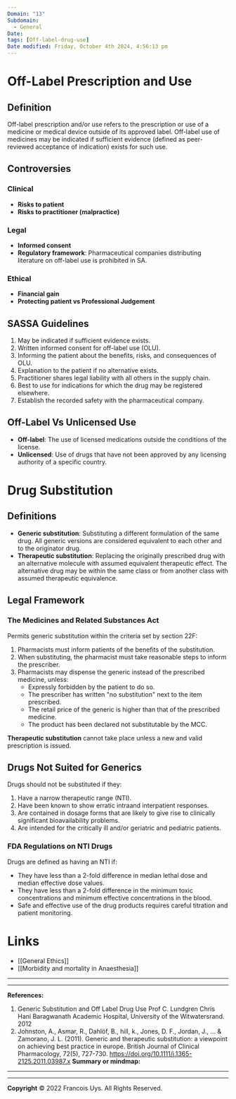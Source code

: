 ```yaml
---
Domain: "13"
Subdomain:
  - General
Date:
tags: [Off-label-drug-use]
Date modified: Friday, October 4th 2024, 4:56:13 pm
---
```


# Off-Label Prescription and Use

## Definition

Off-label prescription and/or use refers to the prescription or use of a medicine or medical device outside of its approved label. Off-label use of medicines may be indicated if sufficient evidence (defined as peer-reviewed acceptance of indication) exists for such use.

## Controversies

### Clinical
- **Risks to patient**
- **Risks to practitioner (malpractice)**

### Legal
- **Informed consent**
- **Regulatory framework**: Pharmaceutical companies distributing literature on off-label use is prohibited in SA.

### Ethical
- **Financial gain**
- **Protecting patient vs Professional Judgement**

## SASSA Guidelines
1. May be indicated if sufficient evidence exists.
2. Written informed consent for off-label use (OLU).
3. Informing the patient about the benefits, risks, and consequences of OLU.
4. Explanation to the patient if no alternative exists.
5. Practitioner shares legal liability with all others in the supply chain.
6. Best to use for indications for which the drug may be registered elsewhere.
7. Establish the recorded safety with the pharmaceutical company.

## Off-Label Vs Unlicensed Use
- **Off-label**: The use of licensed medications outside the conditions of the license.
- **Unlicensed**: Use of drugs that have not been approved by any licensing authority of a specific country.

# Drug Substitution

## Definitions
- **Generic substitution**: Substituting a different formulation of the same drug. All generic versions are considered equivalent to each other and to the originator drug.
- **Therapeutic substitution**: Replacing the originally prescribed drug with an alternative molecule with assumed equivalent therapeutic effect. The alternative drug may be within the same class or from another class with assumed therapeutic equivalence.

## Legal Framework
### The Medicines and Related Substances Act

Permits generic substitution within the criteria set by section 22F:

1. Pharmacists must inform patients of the benefits of the substitution.
2. When substituting, the pharmacist must take reasonable steps to inform the prescriber.
3. Pharmacists may dispense the generic instead of the prescribed medicine, unless:
   - Expressly forbidden by the patient to do so.
   - The prescriber has written "no substitution" next to the item prescribed.
   - The retail price of the generic is higher than that of the prescribed medicine.
   - The product has been declared not substitutable by the MCC.

**Therapeutic substitution** cannot take place unless a new and valid prescription is issued.

## Drugs Not Suited for Generics

Drugs should not be substituted if they:

1. Have a narrow therapeutic range (NTI).
2. Have been known to show erratic intraand interpatient responses.
3. Are contained in dosage forms that are likely to give rise to clinically significant bioavailability problems.
4. Are intended for the critically ill and/or geriatric and pediatric patients.

### FDA Regulations on NTI Drugs

Drugs are defined as having an NTI if:

- They have less than a 2-fold difference in median lethal dose and median effective dose values.
- They have less than a 2-fold difference in the minimum toxic concentrations and minimum effective concentrations in the blood.
- Safe and effective use of the drug products requires careful titration and patient monitoring.

# Links
- [[General Ethics]]
- [[Morbidity and mortality in Anaesthesia]]

---

---
**References:**

1. Generic Substitution and Off Label Drug Use Prof C. Lundgren Chris Hani Baragwanath Academic Hospital, University of the Witwatersrand. 2012
2. Johnston, A., Asmar, R., Dahlöf, B., hill, k., Jones, D. F., Jordan, J., … & Zamorano, J. L. (2011). Generic and therapeutic substitution: a viewpoint on achieving best practice in europe. British Journal of Clinical Pharmacology, 72(5), 727-730. https://doi.org/10.1111/j.1365-2125.2011.03987.x
**Summary or mindmap:**

------------------------------------------------------------------------------------------------------------------------------------------------------------------------------------------------------------------------------
---
**Copyright**
© 2022 Francois Uys. All Rights Reserved.
